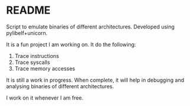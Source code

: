 # README #

Script to emulate binaries of different architectures. Developed using pylibelf+unicorn.

It is a fun project I am working on. It do the following:

1. Trace instructions
2. Trace syscalls
3. Trace memory accesses

It is still a work in progress. When complete, it will help in debugging and analysing binaries of different architectures.

I work on it whenever I am free.
